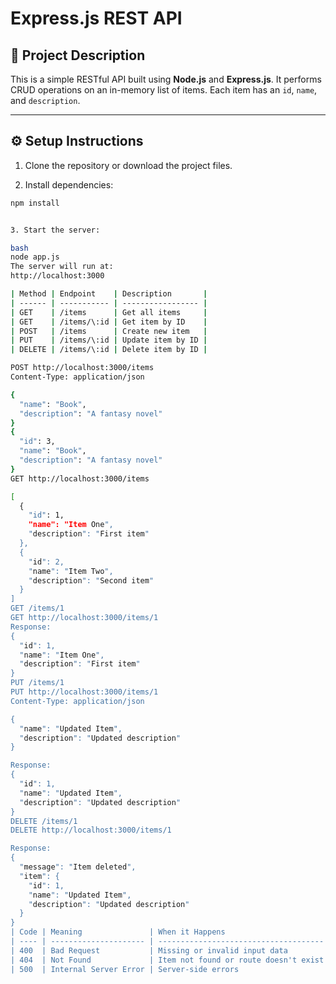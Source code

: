 # Express.js REST API

## 📘 Project Description

This is a simple RESTful API built using **Node.js** and **Express.js**. It performs CRUD operations on an in-memory list of items. Each item has an `id`, `name`, and `description`.

---

## ⚙️ Setup Instructions

1. Clone the repository or download the project files.

2. Install dependencies:

```bash
npm install


3. Start the server:

bash
node app.js
The server will run at:
http://localhost:3000

| Method | Endpoint    | Description       |
| ------ | ----------- | ----------------- |
| GET    | /items      | Get all items     |
| GET    | /items/\:id | Get item by ID    |
| POST   | /items      | Create new item   |
| PUT    | /items/\:id | Update item by ID |
| DELETE | /items/\:id | Delete item by ID |

POST http://localhost:3000/items
Content-Type: application/json

{
  "name": "Book",
  "description": "A fantasy novel"
}
{
  "id": 3,
  "name": "Book",
  "description": "A fantasy novel"
}
GET http://localhost:3000/items

[
  {
    "id": 1,
    "name": "Item One",
    "description": "First item"
  },
  {
    "id": 2,
    "name": "Item Two",
    "description": "Second item"
  }
]
GET /items/1
GET http://localhost:3000/items/1
Response:
{
  "id": 1,
  "name": "Item One",
  "description": "First item"
}
PUT /items/1
PUT http://localhost:3000/items/1
Content-Type: application/json

{
  "name": "Updated Item",
  "description": "Updated description"
}

Response:
{
  "id": 1,
  "name": "Updated Item",
  "description": "Updated description"
}
DELETE /items/1
DELETE http://localhost:3000/items/1

Response:
{
  "message": "Item deleted",
  "item": {
    "id": 1,
    "name": "Updated Item",
    "description": "Updated description"
  }
}
| Code | Meaning               | When it Happens                       |
| ---- | --------------------- | ------------------------------------- |
| 400  | Bad Request           | Missing or invalid input data         |
| 404  | Not Found             | Item not found or route doesn't exist |
| 500  | Internal Server Error | Server-side errors                    |


